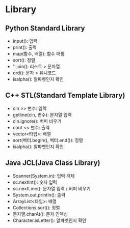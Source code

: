 # Library

## Python Standard Library

- input(): 입력
- print(): 출력
- map(함수, 배열): 함수 매핑
- sort(): 정렬
- ''.join(): 리스트 > 문자열
- ord(): 문자 > 유니코드
- isalpha(): 알파벳인지 확인

## C++ STL(Standard Template Library)

- cin >> 변수: 입력
- getline(cin, 변수): 문자열 입력
- cin.ignore(): 버퍼 비우기
- cout << 변수: 출력
- vector<타입>: 배열
- sort(벡터.begin(), 벡터.end()): 정렬
- isalpha(): 알파벳인지 확인

## Java JCL(Java Class Library)

- Scanner(System.in): 입력 객체
- sc.nextInt(): 숫자 입력
- sc.nextLine(): 문자열 입력 / 버퍼 비우기
- System.out.println(): 출력
- ArrayList<타입>: 배열
- Collections.sort(): 정렬
- 문자열.charAt(): 문자 인덱싱
- Character.isLetter(): 알파벳인지 확인
